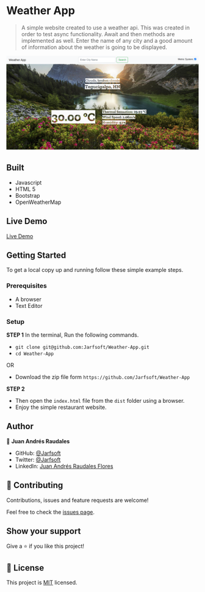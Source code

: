 # Weather App


> A simple website created to use a weather api. This was created in order to test async functionality. Await and then methods are implemented as well. Enter the name of any city and a good amount of information about the weather is going to be displayed.


![screenshot](./assets/images/screenshot.png)


## Built

- Javascript
- HTML 5
- Bootstrap
- OpenWeatherMap

## Live Demo

[Live Demo](https://rawcdn.githack.com/Jarfsoft/Weather-App/9fd6c10740d7abf3c086269f411e18982f1b71c7/dist/index.html)


## Getting Started

To get a local copy up and running follow these simple example steps.

### Prerequisites

- A browser
- Text Editor

### Setup

**STEP 1**
In the terminal, Run the following commands.

- `git clone git@github.com:Jarfsoft/Weather-App.git`
- `cd Weather-App`

OR

- Download the zip file form `https://github.com/Jarfsoft/Weather-App`

**STEP 2**

- Then open the `index.html` file from the `dist` folder using a browser.
- Enjoy the simple restaurant website.

## Author

👤 **Juan Andrés Raudales**

- GitHub: [@Jarfsoft](https://github.com/Jarfsoft)
- Twitter: [@Jarfsoft](https://twitter.com/Jarfsoft)
- LinkedIn: [Juan Andrés Raudales Flores](https://www.linkedin.com/in/juan-raudales-flores-7b0a3b113/)

## 🤝 Contributing

Contributions, issues and feature requests are welcome!

Feel free to check the [issues page](https://github.com/Jarfsoft/Weather-App/issues).

## Show your support

Give a ⭐️ if you like this project!

## 📝 License

This project is [MIT](https://opensource.org/licenses/MIT) licensed.
